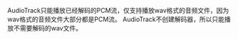
AudioTrack只能播放已经解码的PCM流，仅支持播放wav格式的音频文件，因为wav格式的音频文件大部分都是PCM流。 
AudioTrack不创建解码器，所以只能播放不需要解码的wav文件。 